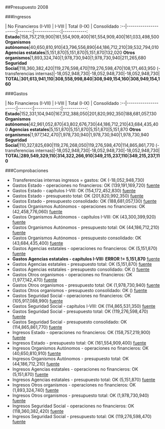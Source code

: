 ##Presupuesto 2008

###Ingresos

 | No Financieros (I-VII) | I-VIII | Total (I-IX) | Consolidado
:--|---------------------:|-------:|-------------:|------------:
**Estado**|158,757,219,900|161,554,909,400|161,554,909,400|161,033,498,500
**Organismos autónomos**|40,650,810,910|43,796,556,890|44,186,712,210|39,532,794,010
**Agencias estatales**|5,151,870|5,151,870|5,151,870|132,020
**Otros organismos**|1,893,324,740|1,978,730,940|1,978,730,940|211,265,680
**Seguridad Social**|118,360,382,420|119,276,598,470|119,276,598,470|108,171,463,950
(- transferencias internas)|-18,052,948,730|-18,052,948,730|-18,052,948,730|
**TOTAL**|**301,613,941,110**|**308,558,998,840**|**308,949,154,160**|**308,949,154,160**

###Gastos

 | No Financieros (I-VII) | I-VIII | Total (I-IX) | Consolidado
:--|---------------------:|-------:|-------------:|------------:
**Estado**|152,331,104,940|167,312,388,050|201,820,992,350|188,681,057,130
**Organismos autónomos**|42,961,052,870|43,802,676,730|44,186,712,210|43,684,435,400
**Agencias estatales**|5,151,870|5,151,870|5,151,870|5,151,870
**Otros organismos**|1,977,142,470|1,978,730,940|1,978,730,940|1,978,730,940
**Seguridad Social**|110,327,825,690|119,276,268,050|119,276,598,470|114,865,861,770
(- transferencias internas)|-18,052,948,730|-18,052,948,730|-18,052,948,730|
**TOTAL**|**289,549,329,110**|**314,322,266,910**|**349,215,237,110**|**349,215,237,110**

###Comprobaciones

 * Transferencias internas ingresos = gastos: OK (-18,052,948,730)
 * Gastos Estado - operaciones no financieros: OK (139,191,169,720)   [fuente](http://www.sepg.pap.minhap.gob.es/Presup/PGE2008Ley/MaestroDocumentos/PGE-ROM/doc/HTM/N_08_E_R_6_2_801_1_3.HTM)
 * Gastos Estado - capítulos I-VIII: OK (154,172,452,830)   [fuente](http://www.sepg.pap.minhap.gob.es/Presup/PGE2008Ley/MaestroDocumentos/PGE-ROM/doc/HTM/N_08_E_R_6_2_801_1_3.HTM)
 * Gastos Estado - presupuesto total: OK (201,820,992,350)   [fuente](http://www.sepg.pap.minhap.gob.es/Presup/PGE2008Ley/MaestroDocumentos/PGE-ROM/doc/HTM/N_08_E_R_6_2_801_1_3.HTM)
 * Gastos Estado - presupuesto consolidado: OK (188,681,057,130)   [fuente](http://www.sepg.pap.minhap.gob.es/Presup/PGE2008Ley/MaestroDocumentos/PGE-ROM/doc/HTM/N_08_E_R_6_2_801_1_3.HTM)
 * Gastos Organismos Autónomos - operaciones no financieros: OK (42,458,776,060)   [fuente](http://www.sepg.pap.minhap.gob.es/Presup/PGE2008Ley/MaestroDocumentos/PGE-ROM/doc/HTM/N_08_E_R_6_2_802_1_3.HTM)
 * Gastos Organismos Autónomos - capítulos I-VIII: OK (43,300,399,920)   [fuente](http://www.sepg.pap.minhap.gob.es/Presup/PGE2008Ley/MaestroDocumentos/PGE-ROM/doc/HTM/N_08_E_R_6_2_802_1_3.HTM)
 * Gastos Organismos Autónomos - presupuesto total: OK (44,186,712,210)   [fuente](http://www.sepg.pap.minhap.gob.es/Presup/PGE2008Ley/MaestroDocumentos/PGE-ROM/doc/HTM/N_08_E_R_6_2_802_1_3.HTM)
 * Gastos Organismos Autónomos - presupuesto consolidado: OK (43,684,435,400)   [fuente](http://www.sepg.pap.minhap.gob.es/Presup/PGE2008Ley/MaestroDocumentos/PGE-ROM/doc/HTM/N_08_E_R_6_2_802_1_3.HTM)
 * Gastos Agencias estatales - operaciones no financieros: OK (5,151,870)   [fuente](http://www.sepg.pap.minhap.gob.es/Presup/PGE2008Ley/MaestroDocumentos/PGE-ROM/doc/HTM/N_08_E_R_6_2_803_1_3.HTM)
 * **Gastos Agencias estatales - capítulos I-VIII: ERROR  != 5,151,870**   [fuente](http://www.sepg.pap.minhap.gob.es/Presup/PGE2008Ley/MaestroDocumentos/PGE-ROM/doc/HTM/N_08_E_R_6_2_803_1_3.HTM)
 * Gastos Agencias estatales - presupuesto total: OK (5,151,870)   [fuente](http://www.sepg.pap.minhap.gob.es/Presup/PGE2008Ley/MaestroDocumentos/PGE-ROM/doc/HTM/N_08_E_R_6_2_803_1_3.HTM)
 * Gastos Agencias estatales - presupuesto consolidado: OK ()   [fuente](http://www.sepg.pap.minhap.gob.es/Presup/PGE2008Ley/MaestroDocumentos/PGE-ROM/doc/HTM/N_08_E_R_6_2_803_1_3.HTM)
 * Gastos Otros organismos - operaciones no financieros: OK (1,977,142,470)   [fuente](http://www.sepg.pap.minhap.gob.es/Presup/PGE2008Ley/MaestroDocumentos/PGE-ROM/doc/HTM/N_08_E_R_6_2_804_1_3.HTM)
 * Gastos Otros organismos - presupuesto total: OK (1,978,730,940)   [fuente](http://www.sepg.pap.minhap.gob.es/Presup/PGE2008Ley/MaestroDocumentos/PGE-ROM/doc/HTM/N_08_E_R_6_2_804_1_3.HTM)
 * Gastos Otros organismos - presupuesto consolidado: OK ()   [fuente](http://www.sepg.pap.minhap.gob.es/Presup/PGE2008Ley/MaestroDocumentos/PGE-ROM/doc/HTM/N_08_E_R_6_2_804_1_3.HTM)
 * Gastos Seguridad Social - operaciones no financieros: OK (105,917,088,990)   [fuente](http://www.sepg.pap.minhap.gob.es/Presup/PGE2008Ley/MaestroDocumentos/PGE-ROM/doc/HTM/N_08_E_R_6_2_805_1_3.HTM)
 * Gastos Seguridad Social - capítulos I-VIII: OK (114,865,531,350)   [fuente](http://www.sepg.pap.minhap.gob.es/Presup/PGE2008Ley/MaestroDocumentos/PGE-ROM/doc/HTM/N_08_E_R_6_2_805_1_3.HTM)
 * Gastos Seguridad Social - presupuesto total: OK (119,276,598,470)   [fuente](http://www.sepg.pap.minhap.gob.es/Presup/PGE2008Ley/MaestroDocumentos/PGE-ROM/doc/HTM/N_08_E_R_6_2_805_1_3.HTM)
 * Gastos Seguridad Social - presupuesto consolidado: OK (114,865,861,770)   [fuente](http://www.sepg.pap.minhap.gob.es/Presup/PGE2008Ley/MaestroDocumentos/PGE-ROM/doc/HTM/N_08_E_R_6_2_805_1_3.HTM)
 * Ingresos Estado - operaciones no financieros: OK (158,757,219,900)   [fuente](http://www.sepg.pap.minhap.gob.es/Presup/PGE2008Ley/MaestroDocumentos/PGE-ROM/doc/HTM/N_08_E_R_6_1_101_1_5_1.HTM)
 * Ingresos Estado - presupuesto total: OK (161,554,909,400)   [fuente](http://www.sepg.pap.minhap.gob.es/Presup/PGE2008Ley/MaestroDocumentos/PGE-ROM/doc/HTM/N_08_E_R_6_1_101_1_5_1.HTM)
 * Ingresos Organismos Autónomos - operaciones no financieros: OK (40,650,810,910)   [fuente](http://www.sepg.pap.minhap.gob.es/Presup/PGE2008Ley/MaestroDocumentos/PGE-ROM/doc/HTM/N_08_E_R_6_1_102_1_4_1.HTM)
 * Ingresos Organismos Autónomos - presupuesto total: OK (44,186,712,210)   [fuente](http://www.sepg.pap.minhap.gob.es/Presup/PGE2008Ley/MaestroDocumentos/PGE-ROM/doc/HTM/N_08_E_R_6_1_102_1_4_1.HTM)
 * Ingresos Agencias estatales - operaciones no financieros: OK (5,151,870)   [fuente](http://www.sepg.pap.minhap.gob.es/Presup/PGE2008Ley/MaestroDocumentos/PGE-ROM/doc/HTM/N_08_E_R_6_1_103_1_4_1.HTM)
 * Ingresos Agencias estatales - presupuesto total: OK (5,151,870)   [fuente](http://www.sepg.pap.minhap.gob.es/Presup/PGE2008Ley/MaestroDocumentos/PGE-ROM/doc/HTM/N_08_E_R_6_1_103_1_4_1.HTM)
 * Ingresos Otros organismos - operaciones no financieros: OK (1,893,324,740)   [fuente](http://www.sepg.pap.minhap.gob.es/Presup/PGE2008Ley/MaestroDocumentos/PGE-ROM/doc/HTM/N_08_E_R_6_1_104_1_4_1.HTM)
 * Ingresos Otros organismos - presupuesto total: OK (1,978,730,940)   [fuente](http://www.sepg.pap.minhap.gob.es/Presup/PGE2008Ley/MaestroDocumentos/PGE-ROM/doc/HTM/N_08_E_R_6_1_104_1_4_1.HTM)
 * Ingresos Seguridad Social - operaciones no financieros: OK (118,360,382,420)   [fuente](http://www.sepg.pap.minhap.gob.es/Presup/PGE2008Ley/MaestroDocumentos/PGE-ROM/doc/HTM/N_08_E_R_6_1_105_1_5_1.HTM)
 * Ingresos Seguridad Social - presupuesto total: OK (119,276,598,470)   [fuente](http://www.sepg.pap.minhap.gob.es/Presup/PGE2008Ley/MaestroDocumentos/PGE-ROM/doc/HTM/N_08_E_R_6_1_105_1_5_1.HTM)
